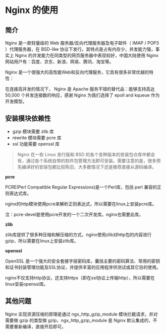 # Nginx 的使用

## 简介

Nginx 是一款轻量级的 Web 服务器/反向代理服务器及电子邮件（ IMAP / POP3 ）代理服务器，在 BSD-like 协议下发行。其特点是占有内存少，并发能力强，事实上 Nginx 的并发能力在同类型的网页服务器中表现较好，中国大陆使用 Nginx 网站用户有：百度、京东、新浪、网易、腾讯、淘宝等。

Nginx 是一个很强大的高性能Web和反向代理服务，它具有很多非常优越的特性：

在连接高并发的情况下， Nginx 是 Apache 服务不错的替代品：能够支持高达 50,000 个并发连接数的响应，感谢 Nginx 为我们选择了 epoll and kqueue 作为开发模型。

## 安装模块依赖性

- gzip 模块需要 zlib 库
- rewrite 模块需要 pcre 库
- ssl 功能需要 openssl 库

> Nginx 在一些 Linux 发行版和 BSD 的各个变种版本的安装包仓库中都会有，通过各个系统自带的软件包管理方法即可安装。需要注意的是，很多预先编译好的安装包都比较陈旧，大多数情况下还是推荐直接从源码编译。

**pcre**

PCRE(Perl Compatible Regular Expressions)是一个Perl库，包括 perl 兼容的正则表达式库。 

nginx的http模块使用pcre来解析正则表达式，所以需要在linux上安装pcre库。 

注：pcre-devel是使用pcre开发的一个二次开发库。nginx也需要此库。

**zlib**

zlib库提供了很多种压缩和解压缩的方式，nginx使用zlib对http包的内容进行gzip，所以需要在linux上安装zlib库。

**openssl**

OpenSSL 是一个强大的安全套接字层密码库，囊括主要的密码算法、常用的密钥和证书封装管理功能及SSL协议，并提供丰富的应用程序供测试或其它目的使用。

nginx不仅支持http协议，还支持https（即在ssl协议上传输http），所以需要在linux安装openssl库。

## 其他问题

Nginx 实现资源压缩的原理是通过 ngx_http_gzip_module 模块拦截请求，并对需要做 gzip 的类型做 gzip，ngx_http_gzip_module 是 Nginx 默认集成的，不需要重新编译，直接开启即可。

